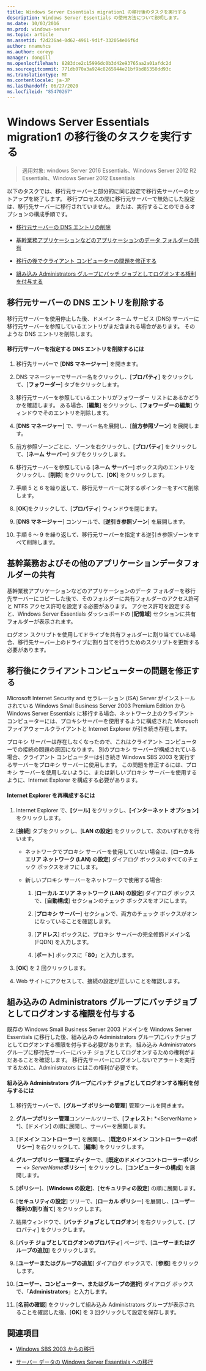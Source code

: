 ```yaml
---
title: Windows Server Essentials migration1 の移行後のタスクを実行する
description: Windows Server Essentials の使用方法について説明します。
ms.date: 10/03/2016
ms.prod: windows-server
ms.topic: article
ms.assetid: f2d236a4-0d62-4961-9d1f-332054e06f6d
author: nnamuhcs
ms.author: coreyp
manager: dongill
ms.openlocfilehash: 8283dce2c15996dc0b3d42e93765aa2a01afdc2d
ms.sourcegitcommit: 771db070a3a924c8265944e21bf9bd85350dd93c
ms.translationtype: MT
ms.contentlocale: ja-JP
ms.lasthandoff: 06/27/2020
ms.locfileid: "85470267"
---
```

# <a name="perform-post-migration-tasks-for-windows-server-essentials-migration1"></a>Windows Server Essentials migration1 の移行後のタスクを実行する

>適用対象: windows Server 2016 Essentials、Windows Server 2012 R2 Essentials、Windows Server 2012 Essentials

以下のタスクでは、移行元サーバーと部分的に同じ設定で移行先サーバーのセットアップを終了します。 移行プロセスの間に移行元サーバーで無効にした設定は、移行先サーバーに移行されていません。 または、実行することのできるオプションの構成手順です。


-   [移行元サーバーの DNS エントリの削除](Perform-post-migration-tasks-for-Windows-Server-Essentials-migration.md#BKMK_DeleteDNSEntries)

-   [基幹業務アプリケーションなどのアプリケーションのデータ フォルダーの共有](Perform-post-migration-tasks-for-Windows-Server-Essentials-migration.md#BKMK_ShareLineOfBusinessAndOtherApplications)

-   [移行の後でクライアント コンピューターの問題を修正する](Perform-post-migration-tasks-for-Windows-Server-Essentials-migration.md#BKMK_FixClientComputerIssuesAfterMigrating)

-   [組み込み Administrators グループにバッチ ジョブとしてログオンする権利を付与する](Perform-post-migration-tasks-for-Windows-Server-Essentials-migration.md#BKMK_AdminGroup)


##  <a name="delete-dns-entries-of-the-source-server"></a><a name="BKMK_DeleteDNSEntries"></a>移行元サーバーの DNS エントリを削除する
 移行元サーバーを使用停止した後、ドメイン ネーム サービス (DNS) サーバーに移行元サーバーを参照しているエントリがまだ含まれる場合があります。 そのような DNS エントリを削除します。

#### <a name="to-delete-dns-entries-that-point-to-the-source-server"></a>移行元サーバーを指定する DNS エントリを削除するには

1.  移行先サーバーで [**DNS マネージャー**] を開きます。

2.  DNS マネージャーでサーバー名をクリックし、[**プロパティ**] をクリックして、[**フォワーダー**] タブをクリックします。

3.  移行元サーバーを参照しているエントリがフォワーダー リストにあるかどうかを確認します。 ある場合、[**編集**] をクリックし、[**フォワーダーの編集**] ウィンドウでそのエントリを削除します。

4.  [**DNS マネージャー**] で、サーバー名を展開し、[**前方参照ゾーン**] を展開します。

5.  前方参照ゾーンごとに、ゾーンを右クリックし、[**プロパティ**] をクリックして、[**ネーム サーバー**] タブをクリックします。

6.  移行元サーバーを参照している [**ネーム サーバー**] ボックス内のエントリをクリックし、[**削除**] をクリックして、[**OK**] をクリックします。

7.  手順 5 と 6 を繰り返して、移行元サーバーに対するポインターをすべて削除します。

8.  [**OK**]をクリックして、[**プロパティ**] ウィンドウを閉じます。

9. [**DNS マネージャー**] コンソールで、[**逆引き参照ゾーン**] を展開します。

10. 手順 6 ～ 9 を繰り返して、移行元サーバーを指定する逆引き参照ゾーンをすべて削除します。

##  <a name="share-line-of-business-and-other-application-data-folders"></a><a name="BKMK_ShareLineOfBusinessAndOtherApplications"></a>基幹業務およびその他のアプリケーションデータフォルダーの共有
 基幹業務アプリケーションなどのアプリケーションのデータ フォルダーを移行先サーバーにコピーした後で、そのフォルダーに共有フォルダーのアクセス許可と NTFS アクセス許可を設定する必要があります。 アクセス許可を設定すると、Windows Server Essentials ダッシュボードの [**記憶域**] セクションに共有フォルダーが表示されます。

 ログオン スクリプトを使用してドライブを共有フォルダーに割り当てている場合、移行先サーバー上のドライブに割り当てを行うためのスクリプトを更新する必要があります。

##  <a name="fix-client-computer-issues-after-migrating"></a><a name="BKMK_FixClientComputerIssuesAfterMigrating"></a>移行後にクライアントコンピューターの問題を修正する
 Microsoft Internet Security and セラレーション (ISA) Server がインストールされている Windows Small Business Server 2003 Premium Edition から Windows Server Essentials に移行する場合、ネットワーク上のクライアントコンピューターには、プロキシサーバーを使用するように構成された Microsoft ファイアウォールクライアントと Internet Explorer が引き続き存在します。

 プロキシ サーバーは存在しなくなったので、これはクライアント コンピューターでの接続の問題の原因になります。 別のプロキシ サーバーが構成されている場合、クライアント コンピューターは引き続き Windows SBS 2003 を実行するサーバーをプロキシ サーバーに使用します。 この問題を修正するには、プロキシ サーバーを使用しないように、または新しいプロキシ サーバーを使用するように、Internet Explorer を構成する必要があります。

#### <a name="to-reconfigure-internet-explorer"></a>Internet Explorer を再構成するには

1.  Internet Explorer で、**[ツール]** をクリックし、**[インターネット オプション]** をクリックします。

2.  [**接続**] タブをクリックし、[**LAN の設定**] をクリックして、次のいずれかを行います。

    -   ネットワークでプロキシ サーバーを使用していない場合は、[**ローカル エリア ネットワーク (LAN) の設定**] ダイアログ ボックスのすべてのチェック ボックスをオフにします。

    -   新しいプロキシ サーバーをネットワークで使用する場合:

        1.  [**ローカル エリア ネットワーク (LAN) の設定**] ダイアログ ボックスで、[**自動構成**] セクションのチェック ボックスをオフにします。

        2.  [**プロキシ サーバー**] セクションで、両方のチェック ボックスがオンになっていることを確認します。

        3.  [**アドレス**] ボックスに、プロキシ サーバーの完全修飾ドメイン名 (FQDN) を入力します。

        4.  [**ポート**] ボックスに「**80**」と入力します。

3.  [**OK**] を 2 回クリックします。

4.  Web サイトにアクセスして、接続の設定が正しいことを確認します。

##  <a name="give-the-built-in-administrators-group-the-right-to-log-on-as-a-batch-job"></a><a name="BKMK_AdminGroup"></a>組み込みの Administrators グループにバッチジョブとしてログオンする権限を付与する
 既存の Windows Small Business Server 2003 ドメインを Windows Server Essentials に移行した後、組み込みの Administrators グループにバッチジョブとしてログオンする権限を付与する必要があります。 組み込み Administrators グループに移行先サーバーにバッチ ジョブとしてログオンするための権利がまだあることを確認します。 移行先サーバーにログオンしないでアラートを実行するために、Administrators にはこの権利が必要です。

#### <a name="to-give-the-built-in-administrators-group-the-right-to-log-on-as-a-batch-job"></a>組み込み Administrators グループにバッチ ジョブとしてログオンする権利を付与するには

1. 移行先サーバーで、[**グループ ポリシーの管理**] 管理ツールを開きます。

2. **グループポリシー管理**コンソールツリーで、[**フォレスト:** *<ServerName \> *]、[ドメイン] の順に展開し、サーバーを展開します。

3. [**ドメイン コントローラー**] を展開し、[**既定のドメイン コントローラーのポリシー**] を右クリックして、[**編集**] をクリックします。

4. **グループポリシー管理エディター**で、[**既定のドメインコントローラーポリシー** <em><\> ServerName</em>**ポリシー**] をクリックし、[**コンピューターの構成**] を展開します。

5. [**ポリシー**]、[**Windows の設定**]、[**セキュリティの設定**] の順に展開します。

6. [**セキュリティの設定**] ツリーで、[**ローカル ポリシー**] を展開し、[**ユーザー権利の割り当て**] をクリックします。

7. 結果ウィンドウで、[**バッチ ジョブとしてログオン**] を右クリックして、[プロパティ] をクリックします。

8. [**バッチ ジョブとしてログオンのプロパティ**] ページで、[**ユーザーまたはグループの追加**] をクリックします。

9. [**ユーザーまたはグループの追加**] ダイアログ ボックスで、[**参照**] をクリックします。

10. [**ユーザー、コンピューター、またはグループの選択**] ダイアログ ボックスで、「**Administrators**」と入力します。

11. [**名前の確認**] をクリックして組み込み Administrators グループが表示されることを確認した後、[**OK**] を 3 回クリックして設定を保存します。

## <a name="see-also"></a>関連項目


-   [Windows SBS 2003 からの移行](Migrate-Windows-Small-Business-Server-2003-to-Windows-Server-Essentials.md)

-   [サーバー データの Windows Server Essentials への移行](Migrate-Server-Data-to-Windows-Server-Essentials.md)


